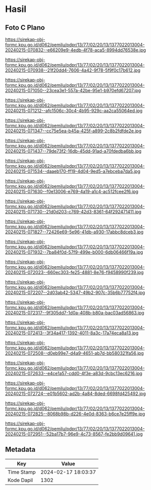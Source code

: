 # Hasil

## Foto C Plano

https://sirekap-obj-formc.kpu.go.id/d062/pemilu/pdpr/13/77/02/20/13/1377022013004-20240215-070832--e66209e9-4edb-4f78-aca5-8994dd76538e.jpg

https://sirekap-obj-formc.kpu.go.id/d062/pemilu/pdpr/13/77/02/20/13/1377022013004-20240215-070938--21f20dd4-7606-4a42-9f78-5f9f0c17b612.jpg

https://sirekap-obj-formc.kpu.go.id/d062/pemilu/pdpr/13/77/02/20/13/1377022013004-20240215-071050--23cea3e1-557a-42be-95e1-b970efd67207.jpg

https://sirekap-obj-formc.kpu.go.id/d062/pemilu/pdpr/13/77/02/20/13/1377022013004-20240215-071212--afc1506c-30c4-4b95-929c-aa2ca55064ed.jpg

https://sirekap-obj-formc.kpu.go.id/d062/pemilu/pdpr/13/77/02/20/13/1377022013004-20240215-071347--cc75e5ea-b45a-425f-a899-2c8b2fdfde2e.jpg

https://sirekap-obj-formc.kpu.go.id/d062/pemilu/pdpr/13/77/02/20/13/1377022013004-20240215-071437--79de73f2-16db-45dd-91ad-a70fdedba6bb.jpg

https://sirekap-obj-formc.kpu.go.id/d062/pemilu/pdpr/13/77/02/20/13/1377022013004-20240215-071534--daaeb170-ff19-4d04-9ed5-a7ebceba7da5.jpg

https://sirekap-obj-formc.kpu.go.id/d062/pemilu/pdpr/13/77/02/20/13/1377022013004-20240215-071630--f0e13006-e769-4a19-a1c4-ac512fcee2f6.jpg

https://sirekap-obj-formc.kpu.go.id/d062/pemilu/pdpr/13/77/02/20/13/1377022013004-20240215-071730--21d0d203-c769-42d3-8361-64f292471411.jpg

https://sirekap-obj-formc.kpu.go.id/d062/pemilu/pdpr/13/77/02/20/13/1377022013004-20240215-071827--72426e69-5e96-41db-a930-17abbc8dceb3.jpg

https://sirekap-obj-formc.kpu.go.id/d062/pemilu/pdpr/13/77/02/20/13/1377022013004-20240215-071932--7ba84f0d-57f9-499e-b000-6db06466f19a.jpg

https://sirekap-obj-formc.kpu.go.id/d062/pemilu/pdpr/13/77/02/20/13/1377022013004-20240215-072023--660ec303-fe25-4881-8e76-f9458990f239.jpg

https://sirekap-obj-formc.kpu.go.id/d062/pemilu/pdpr/13/77/02/20/13/1377022013004-20240215-072207--2d03ab42-5347-49b2-907c-35b6b77752f4.jpg

https://sirekap-obj-formc.kpu.go.id/d062/pemilu/pdpr/13/77/02/20/13/1377022013004-20240215-072317--9f305dd7-1d0a-408b-b80a-bac03ad56863.jpg

https://sirekap-obj-formc.kpu.go.id/d062/pemilu/pdpr/13/77/02/20/13/1377022013004-20240215-072413--3f34a417-1392-4011-8a3c-17a74eca8a13.jpg

https://sirekap-obj-formc.kpu.go.id/d062/pemilu/pdpr/13/77/02/20/13/1377022013004-20240215-072508--d0eb99e7-d4a9-4651-ab7d-bb580321fa56.jpg

https://sirekap-obj-formc.kpu.go.id/d062/pemilu/pdpr/13/77/02/20/13/1377022013004-20240215-072633--e4ce1a57-cdd0-4f3e-a83d-9cbc13ec6216.jpg

https://sirekap-obj-formc.kpu.go.id/d062/pemilu/pdpr/13/77/02/20/13/1377022013004-20240215-072724--e01b5602-ad2b-4a84-8ded-6698fd425492.jpg

https://sirekap-obj-formc.kpu.go.id/d062/pemilu/pdpr/13/77/02/20/13/1377022013004-20240215-072825--8068b98b-d226-4e0d-8363-b6ce7e25ff9e.jpg

https://sirekap-obj-formc.kpu.go.id/d062/pemilu/pdpr/13/77/02/20/13/1377022013004-20240215-072951--52ba17b7-96e9-4c73-8567-fe2bb9d09641.jpg


## Metadata

| Key        | Value               |
| ---------- | ------------------- |
| Time Stamp | 2024-02-17 18:03:37 |
| Kode Dapil | 1302                |



